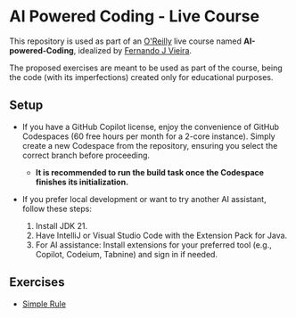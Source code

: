 # AI Powered Coding - Live Course

This repository is used as part of an [O'Reilly](https://www.oreilly.com/) live
course named **AI-powered-Coding**, idealized by [Fernando J Vieira](https://www.linkedin.com/in/fernandojvieira/).

The proposed exercises are meant to be used as part of the course, being the code
(with its imperfections) created only for educational purposes.

## Setup

- If you have a GitHub Copilot license, enjoy the convenience of GitHub Codespaces (60
free hours per month for a 2-core instance). Simply create a new Codespace from the
repository, ensuring you select the correct branch before proceeding.
  - **It is recommended to run the build task once the Codespace finishes its initialization.**

- If you prefer local development or want to try another AI assistant, follow these steps:
  1. Install JDK 21.
  2. Have IntelliJ or Visual Studio Code with the Extension Pack for Java.
  3. For AI assistance: Install extensions for your preferred tool (e.g., Copilot, Codeium, Tabnine) and sign in if needed.

## Exercises

- [Simple Rule](src/main/java/com/fjvieira/aipoweredcoding/SimpleRule.java)
